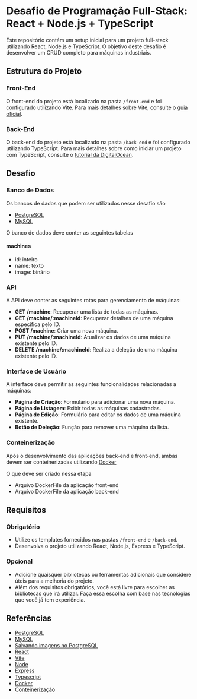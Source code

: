 # Desafio de Programação Full-Stack: React + Node.js + TypeScript

Este repositório contém um setup inicial para um projeto full-stack utilizando React, Node.js e TypeScript. O objetivo deste desafio é desenvolver um CRUD completo para máquinas industriais.

## Estrutura do Projeto

### Front-End

O front-end do projeto está localizado na pasta `/front-end` e foi configurado utilizando Vite. Para mais detalhes sobre Vite, consulte o [guia oficial](https://vitejs.dev/guide/).

### Back-End

O back-end do projeto está localizado na pasta `/back-end` e foi configurado utilizando TypeScript. Para mais detalhes sobre como iniciar um projeto com TypeScript, consulte o [tutorial da DigitalOcean](https://www.digitalocean.com/community/tutorials/typescript-new-project).

## Desafio

### Banco de Dados
Os bancos de dados que podem ser utilizados nesse desafio são

- [PostgreSQL](https://www.postgresql.org/)
- [MySQL](https://www.mysql.com/)

O banco de dados deve conter as seguintes tabelas

#### machines

- id: inteiro
- name: texto
- image: binário

### API

A API deve conter as seguintes rotas para gerenciamento de máquinas:

- **GET /machine**: Recuperar uma lista de todas as máquinas.
- **GET /machine/:machineId**: Recuperar detalhes de uma máquina específica pelo ID.
- **POST /machine**: Criar uma nova máquina.
- **PUT /machine/:machineId**: Atualizar os dados de uma máquina existente pelo ID.
- **DELETE /machine/:machineId**: Realiza a deleção de uma máquina existente pelo ID.

### Interface de Usuário

A interface deve permitir as seguintes funcionalidades relacionadas a máquinas:

- **Página de Criação**: Formulário para adicionar uma nova máquina.
- **Página de Listagem**: Exibir todas as máquinas cadastradas.
- **Página de Edição**: Formulário para editar os dados de uma máquina existente.
- **Botão de Deleção**: Função para remover uma máquina da lista.

### Conteinerização

Após o desenvolvimento das aplicações back-end e front-end, ambas devem ser conteinerizadas utilizando 
[Docker](https://www.docker.com/)

O que deve ser criado nessa etapa

- Arquivo DockerFile da aplicação front-end
- Arquivo DockerFile da aplicação back-end

## Requisitos

### Obrigatório

- Utilize os templates fornecidos nas pastas `/front-end` e `/back-end`.
- Desenvolva o projeto utilizando React, Node.js, Express e TypeScript.

### Opcional

- Adicione quaisquer bibliotecas ou ferramentas adicionais que considere úteis para a melhoria do projeto.
- Além dos requisitos obrigatórios, você está livre para escolher as bibliotecas que irá utilizar. Faça essa escolha com base nas tecnologias que você já tem experiência.

## Referências
- [PostgreSQL](https://www.postgresql.org/)
- [MySQL](https://www.mysql.com/)
- [Salvando imagens no PostgreSQL](https://www.postgresql.org/docs/7.4/jdbc-binary-data.html)
- [React](https://react.dev/)
- [Vite](https://vitejs.dev/)
- [Node](https://nodejs.org/docs/latest/api/documentation.html)
- [Express](https://expressjs.com/pt-br/)
- [Typescript](https://www.typescriptlang.org/docs/)
- [Docker](https://www.docker.com/)
- [Conteinerização](https://www.docker.com/resources/what-container/)